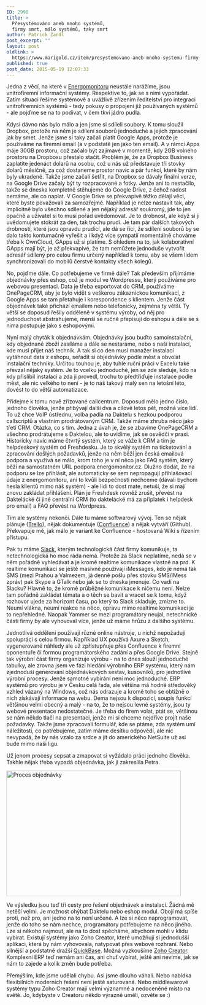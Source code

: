 ```yaml
---
ID: 2998
title: >
  Přesystémováno aneb mnoho systémů,
  firmy smrt, málo systémů, taky smrt
author: Patrick Zandl
post_excerpt: ""
layout: post
oldlink: >
  https://www.marigold.cz/item/presystemovano-aneb-mnoho-systemu-firmy-smrt-malo-systemu-taky-smrt
published: true
post_date: 2015-05-19 12:07:33
---
```

<p>Jedna z věcí, na které v <a href="http://www.energomonitor.cz">Energomonitoru</a> neustále narážíme, jsou vnitrofiremní informační systémy. Respektive to, jak se s nimi vypořádat. Zatím situaci řešíme systémově a uvážlivě zřízením ředitelství pro integraci vnitrofiremních systémů - tedy pokusy o propojení již používaných systémů - ale pojďme se na to podívat, v čem tkví jádro pudla.</p>

<!--more-->

<p>Kdysi dávno nás bylo málo a jen jsme si sdíleli soubory. K tomu sloužil Dropbox, protože na něm je sdílení souborů jednoduché a jejich zpracování jak by smet. Jenže jsme si taky začali platit Google Apps, protože je používáme na firemní email (a v podstatě jen jako ten email). A v rámci Apps máje 30GB prostoru, což začalo být zajímavé v momentě, kdy 2GB volného prostoru na Dropboxu přestalo stačit. Problém je, že za Dropbox Business zaplatíte jedenáct dolarů na osobu, což u nás už představuje tři stovky dolarů měsíčně, za což dostaneme prostor navíc a pár funkcí, které by nám byly ukradené. Takže jsme začali šetřit, na Dropbox se dávaly finální verze, na Google Drive začaly být ty rozpracované a fotky. Jenže ani to nestačilo, takže se dneska kompletně stěhujeme do Google Drive, z čehož radost nemáme, ale co naplat. V Google Drive se překvapivě těžko dělají věci, které byste považovali za samozřejmé. Například je nelze nastavit tak, aby implicitně bylo všechno sdílené a jen nějaký adresář soukromý, jde to jen opačně a uživatel si to musí pořád uvědomovat. Je to drobnost, ale když si ji uvědomujete stokrát za den, tak trochu prudí. Je tam pár dalších takových drobností, které jsou opravdu prudící, ale dá se říci, že sdílení souborů by se dalo takto kontumačně vyřešit a i když více sympatií momentálně chováme třeba k OwnCloud, GApps už si platíme. S ohledem na to, jak kolaborativní GApps mají být, je až překvapivé, že tam nemůžete jednoduše vytvořit adresář sdílený pro celou firmu určený například k tomu, aby se všem lidem synchronizovali do mobilů čerstvé kontakty všech kolegů.</p>
<p>No, pojďme dále. Co potřebujeme ve firmě dále? Tak především přijímáme objednávky přes eshop, což je modul ve Wordpressu, který používáme pro webovou presentaci. Data je třeba exportovat do CRM, používáme OnePageCRM, aby je bylo vidět s veškerou zákaznickou komunikací, z Google Apps se tam přetahuje i korespondence s klientem. Jenže část objednávek také přichází emailem nebo telefonicky, zejména ty větší. Ty větší se doposud řešily odděleně v systému výroby, od něj pro jednoduchost abstrahujeme, menší se ručně přepisují do eshopu a dále se s nima postupuje jako s eshopovými.</p>
<p>Nyní malý chyták k objednávkám. Objednávky jsou buďto samoinstalační, kdy objednané zboží zasíláme a dále se nestaráme, nebo s naší instalací, kde musí přijet náš technik. A tak si co den musí manažer instalací vytáhnout data z eshopu, seřadit si objednávky podle měst a obvolat instalační techniky. Určitou touhou je, aby tuhle ruční práci v Excelu také převzal nějaký systém. Je to vcelku jednoduché, jen se zde sleduje, kdo na kdy přislíbil instalaci a zda ji provedl, trochu to předtřiďuje instalace podle měst, ale nic velkého to není - je to náš takový malý sen na letošní léto, dovést to do větší automatizace.</p>
<p>Přidejme k tomu nově zřizované callcentrum. Doposud mělo jedno číslo, jednoho člověka, jenže přibývají další dva a cílově letos pět, možná více lidí. To už chce VoIP ústřednu, volba padla na Daktelu s hezkou podporou callscriptů a vlastním prodrátovaným CRM. Takže máme zhruba něco jako třetí CRM. Otázka, co s tím. Jedna z úvah je, že se zbavíme OnePageCRM a všechno prodrátujeme s Daktelou, ale to uvidíme, jak se osvědčí v praxi. Historicky navíc máme čtvrtý systém, který se váže k CRM a tím je helpdeskový systém od Freshdesku. Je to skvělý systém na ticketování a zpracování došlých požadavků, jenže na něm běží jen česká emailová podpora a využívá se málo, krom toho je v ní něco jako FAQ systém, který běží na samostatném URL podpora.energomonitor.cz. Dlužno dodat, že na podporu se lze přihlásit, ale automaticky se sem nepropagují přihlašovací údaje z energomonitoru, ani to kvůli bezpečnosti nechceme (dávali bychom hesla klientů mimo náš systém) - ale lidi to dost mate, netuší, že si mají znovu zakládat přihlášení. Plán je Freshdesk rovněž zrušit, převést na Daktelácké či jiné centrální CRM (to daktelácké má za příplatek i helpdesk pro email) a FAQ převést na Wordpress.</p>
<p>Tím ale systémy nekončí. Dále tu máme softwarový vývoj. Ten se nějak plánuje (<a href="http://www.trello.com">Trello</a>), nějak dokumentuje (<a href="https://www.atlassian.com">Confluence</a>) a nějak vytváří (Github). Překvapuje mě, jak málo je variant ke Confluence - hostovaná Wiki s řízením přístupu.</p>
<p>Pak tu máme <a href="https://slack.com">Slack</a>, kterým technologická část firmy komunikuje, ta netechnologická ho moc ráda nemá. Protože za Slack neplatíme, nedá se v něm pořádně vyhledávat a je kromě realtime komunikace vlastně na prd. K realtime komunikaci se ještě masivně používají iMessages, kdo je nemá tak SMS (mezi Prahou a Valmezem, já denně pošlu přes stovku SMS/iMess zpráv) pak Skype a GTalk nebo jak se to dneska jmenuje. Co vadí na Slacku? Hlavně to, že kromě průběžné komunikace k ničemu není. Nelze tam pořádně zakládat témata a o těch se bavit a vracet se k tomu, když rozhovor ujede za horizont času, po který to Slack skladuje, zmizne to. Neumí vlákna, neumí reakce na něco, opravu mimo realtime komunikaci je to nepřehledné. Naopak Yammer se mezi programátory neujal, netechnické části firmy by ale vyhovoval více, jenže už máme hrůzu z dalšího systému.</p>
<p>Jednotlivá oddělení používají různé online nástroje, u nichž nepožadují spolupráci s celou firmou. Například UX používá Axure a Sketch, vygenerované náhledy ale už zpřístupňuje přes Confluence k firemní oponentuře či formou programátorského zadání a přes Google Drive. Stejně tak výrobní část firmy organizuje výrobu - na to dnes slouží jednoduché tabulky, ale zrovna jsem ve fázi hledání výrobního ERP systému, který nám zjednoduší generování objednávkových sestav, kusovníků, pro jednotlivé výrobní procesy. Jenže samotné vybírání není moc jednoduché. ERP systémů pro výrobu je v Česku celá řada, ale většina má hodně středověký vzhled vázaný na Windows, což nás odrazuje a kromě toho se obtížně o nich získávají informace na webu. Dema nejsou k dispozici, soupis funkcí většinou velmi obecný a malý - na to, že to nejsou levné systémy, jsou ty webové presentace nedostatečné. Je třeba do firem volat, ptát se, většinou se nám někdo tlačí na presentaci, jenže mi si chceme nejdříve projít naše požadavky. Takže jsme zpracovali formulář, kde se ptáme, zda systém umí náležitosti, co potřebujeme, zatím máme desítku odpovědí, ale nic nevypadá, že by nás vzalo za srdce a jít do amerického NetSuite už asi bude mimo naši ligu.</p>
<p>Už jenom procesy sepsat a zmapovat si vyžádalo práci jednoho člověka. Takhle nějak třeba vypadá objednávka, jak ji zakreslila Petra.</p>
<p><img title="objednavka-proces.png" src="http://www.marigold.cz/wp-content/uploads/objednavka-proces.png" alt="Proces objednávky" width="455" height="327" border="0" /></p>
<p>Ve výsledku jsou teď tři cesty pro řešení objednávek a instalací. Žádná mě netěší velmi. Je možnost ohýbat Daktelu nebo eshop modul. Obojí má spíše proti, než pro, ani jedno na to není určené. A lze si něco naprogramovat, jenže do toho se nám nechce, programátory potřebujeme na něco jiného. Lze si někoho najmout, ale na to dost spěcháme, abychom mohli v klidu vybírat. Existují systémy jako Zoho Creator, které umožňují si jednodušší aplikaci, která by nám vyhovovala, natypovat přes webové rozhraní. Nebo silnější a podstatně dražší <a href="http://quickbase.intuit.com">QuickBase</a>. Možná vyzkoušíme <a href="https://creator.zoho.com">Zoho Creator</a>. Komplexní ERP teď nemám ani čas, ani chuť vybírat, ještě ani nevíme, jak se nám to zajede a kolik změn bude potřeba.</p>
<p>Přemýšlím, kde jsme udělali chybu. Asi jsme dlouho váhali. Nebo nabídka flexibilních moderních řešení není ještě saturovaná. Nebo middlewarové systémy typu Zoho Creator mají velmi významné a nedoceněné místo na světě. Jo, kdybyste v Creatoru někdo výrazně uměli, ozvěte se :)</p>
<p> </p>
<p> </p>
<p> </p>